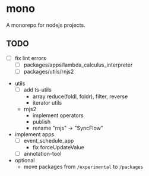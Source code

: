 # mono

A monorepo for nodejs projects.

## TODO

-   [ ] fix lint errors
    -   [ ] packages/apps/lambda_calculus_interpreter
    -   [ ] packages/utils/rnjs2
-   utils
    -   [ ] add ts-utils
        -   array reduce(foldl, foldr), filter, reverse
        -   iterator utils
    -   rnjs2
        -   implement operators
        -   publish
        -   rename "rnjs" -> "SyncFlow"
-   implement apps
    -   [ ] event_schedule_app
        -   fix forceUpdateValue
    -   [ ] annotation-tool
-   optional
    -   move packages from `/experimental` to `/packages`
